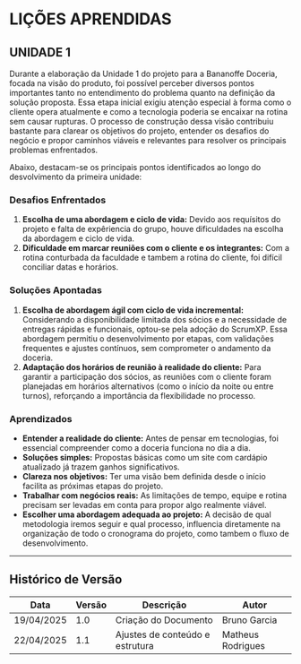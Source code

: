 # LIÇÕES APRENDIDAS

## UNIDADE 1

Durante a elaboração da Unidade 1 do projeto para a Bananoffe Doceria, focada na visão do produto, foi possível perceber diversos pontos importantes tanto no entendimento do problema quanto na definição da solução proposta. Essa etapa inicial exigiu atenção especial à forma como o cliente opera atualmente e como a tecnologia poderia se encaixar na rotina sem causar rupturas. O processo de construção dessa visão contribuiu bastante para clarear os objetivos do projeto, entender os desafios do negócio e propor caminhos viáveis e relevantes para resolver os principais problemas enfrentados.

Abaixo, destacam-se os principais pontos identificados ao longo do desvolvimento da primeira unidade:

### Desafios Enfrentados

1. **Escolha de uma abordagem e ciclo de vida:** Devido aos requísitos do projeto e falta de expêriencia do grupo, houve dificuldades na escolha da abordagem e ciclo de vida.
2. **Dificuldade em marcar reuniões com o cliente e os integrantes:** Com a rotina conturbada da faculdade e tambem a rotina do cliente, foi difícil conciliar datas e horários.

### Soluções Apontadas

1. **Escolha de abordagem ágil com ciclo de vida incremental:** Considerando a disponibilidade limitada dos sócios e a necessidade de entregas rápidas e funcionais, optou-se pela adoção do ScrumXP. Essa abordagem permitiu o desenvolvimento por etapas, com validações frequentes e ajustes contínuos, sem comprometer o andamento da doceria.
2. **Adaptação dos horários de reunião à realidade do cliente:** Para garantir a participação dos sócios, as reuniões com o cliente foram planejadas em horários alternativos (como o início da noite ou entre turnos), reforçando a importância da flexibilidade no processo.

### Aprendizados

- **Entender a realidade do cliente:** Antes de pensar em tecnologias, foi essencial compreender como a doceria funciona no dia a dia.
- **Soluções simples:** Propostas básicas como um site com cardápio atualizado já trazem ganhos significativos.
- **Clareza nos objetivos:** Ter uma visão bem definida desde o início facilita as próximas etapas do projeto.
- **Trabalhar com negócios reais:** As limitações de tempo, equipe e rotina precisam ser levadas em conta para propor algo realmente viável.
- **Escolher uma abordagem adequada ao projeto:** A decisão de qual metodologia iremos seguir e qual processo, influencia diretamente na organização de todo o cronograma do projeto, como tambem o fluxo de desenvolvimento.

---

## Histórico de Versão

| Data       | Versão | Descrição                       | Autor             |
| ---------- | ------ | ------------------------------- | ----------------- |
| 19/04/2025 | 1.0    | Criação do Documento            | Bruno Garcia      |
| 22/04/2025 | 1.1    | Ajustes de conteúdo e estrutura | Matheus Rodrigues |
